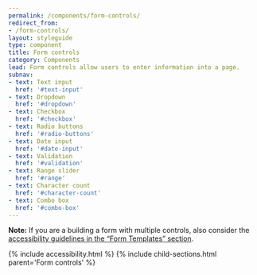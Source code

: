 ```yaml
---
permalink: /components/form-controls/
redirect_from:
- /form-controls/
layout: styleguide
type: component
title: Form controls
category: Components
lead: Form controls allow users to enter information into a page.
subnav:
- text: Text input
  href: '#text-input'
- text: Dropdown
  href: '#dropdown'
- text: Checkbox
  href: '#checkbox'
- text: Radio buttons
  href: '#radio-buttons'
- text: Date input
  href: '#date-input'
- text: Validation
  href: '#validation'
- text: Range slider
  href: '#range'
- text: Character count
  href: '#character-count'
- text: Combo box
  href: '#combo-box'
---
```


<div class="site-note"><strong>Note:</strong> If you are a building a form with multiple controls, also consider the <a href="{{ site.baseurl }}/form-templates/">accessibility guidelines in the “Form Templates” section</a>.</div>

{% include accessibility.html %}
{% include child-sections.html parent='Form controls' %}
